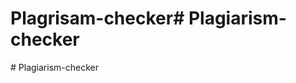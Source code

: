 # Plagrisam-checker#   P l a g i a r i s m - c h e c k e r  
 #   P l a g i a r i s m - c h e c k e r  
 
